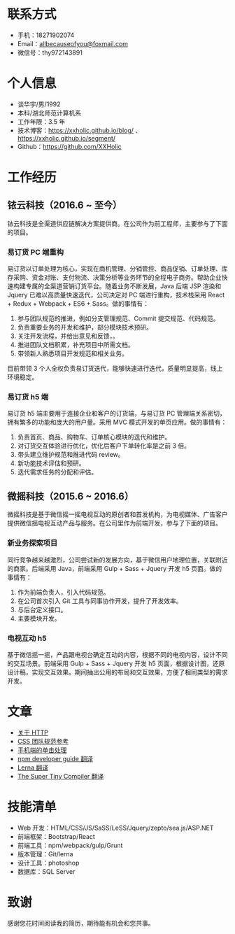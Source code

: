 # 联系方式
- 手机：18271902074
- Email：allbecauseofyou@foxmail.com
- 微信号：thy972143891

# 个人信息
- 谈华宇/男/1992
- 本科/湖北师范计算机系
- 工作年限：3.5 年
- 技术博客：https://xxholic.github.io/blog/ 、https://xxholic.github.io/segment/
- Github：https://github.com/XXHolic

# 工作经历
## 铱云科技（2016.6 ~ 至今）
铱云科技是全渠道供应链解决方案提供商。在公司作为前工程师，主要参与了下面的项目。
### 易订货 PC 端重构
易订货以订单处理为核心，实现在商机管理、分销管控、商品促销、订单处理、库存采购、资金对账、支付物流、决策分析等业务环节的全程电子商务。帮助企业快速构建专属的全渠道营销订货平台。随着业务不断发展，Java 后端 JSP 渲染和 Jquery 已难以高质量快速迭代，公司决定对 PC 端进行重构，技术栈采用 React + Redux + Webpack + ES6 + Sass。做的事情有：
1. 参与团队规范的推进，例如分支管理规范、Commit 提交规范、代码规范。
2. 负责重要业务的开发和维护，部分模块技术预研。
3. 关注开发流程，并给出意见和反馈，。
4. 推进团队文档积累，补充项目中所需文档。
5. 带领新人熟悉项目开发规范和相关业务。

目前带领 3 个人全权负责易订货迭代，能够快速进行迭代，质量明显提高，线上环境稳定。
### 易订货 h5 端
易订货 h5 端主要用于连接企业和客户的订货端，与易订货 PC 管理端关系密切，拥有繁多的功能和庞大的用户量。采用 MVC 模式开发的单页应用。做的事情有：
1. 负责首页、商品、购物车、订单核心模块的迭代和维护。
2. 对订货交互体验进行优化，优化后客户下单转化率是之前 3 倍。
3. 带头建立维护规范和推进代码 review。
4. 新功能技术评估和预研。
5. 迭代需求任务的分配和评估。

## 微摇科技（2015.6 ~ 2016.6）
微摇科技是基于微信摇一摇电视互动的原创者和首发机构，为电视媒体、广告客户提供微信摇电视互动产品与服务。在公司里作为前端开发，参与了下面的项目。
### 新业务探索项目
同行竞争越来越激烈，公司尝试新的发展方向，基于微信用户地理位置，关联附近的商家。后端采用 Java，前端采用 Gulp + Sass + Jquery 开发 h5 页面。做的事情有：
1. 作为前端负责人，引入代码规范。
2. 在公司首次引入 Git 工具与同事协作开发，提升了开发效率。
3. 与后台定义接口。
4. 主要模块开发。

### 电视互动 h5
基于微信摇一摇，产品跟电视台确定互动的内容，根据不同的电视内容，设计不同的交互场景。前端采用 Gulp + Sass + Jquery 开发 h5 页面，根据设计图，还原设计稿，实现交互效果。期间抽出公用的布局和交互效果，方便了相同类型的需求开发。

# 文章
- [关于 HTTP](https://github.com/XXHolic/blog/issues/31)
- [CSS 团队规范参考](https://github.com/XXHolic/blog/issues/30)
- [手机端的单击处理](https://github.com/XXHolic/blog/issues/20)
- [npm developer guide 翻译](https://github.com/XXHolic/blog/issues/29)
- [Lerna 翻译](https://github.com/XXHolic/blog/issues/29)
- [The Super Tiny Compiler 翻译](https://github.com/XXHolic/blog/issues/29)

# 技能清单
- Web 开发：HTML/CSS/JS/SaSS/LeSS/Jquery/zepto/sea.js/ASP.NET
- 前端框架：Bootstrap/React
- 前端工具：npm/webpack/gulp/Grunt
- 版本管理：Git/lerna
- 设计工具：photoshop
- 数据库：SQL Server

# 致谢
感谢您花时间阅读我的简历，期待能有机会和您共事。